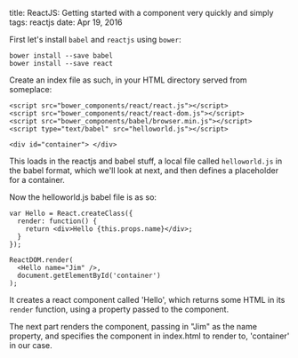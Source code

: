 title: ReactJS: Getting started with a component very quickly and simply
tags: reactjs
date: Apr 19, 2016

First let's install `babel` and `reactjs` using `bower`:

    bower install --save babel
    bower install --save react

Create an index file as such, in your HTML directory served from someplace:

    <script src="bower_components/react/react.js"></script>
    <script src="bower_components/react/react-dom.js"></script>
    <script src="bower_components/babel/browser.min.js"></script>
    <script type="text/babel" src="helloworld.js"></script>
    
    <div id="container"> </div>

This loads in the reactjs and babel stuff, a local file called `helloworld.js` in the babel format, which we'll look at next, and then defines a placeholder for a container.

Now the helloworld.js babel file is as so:

    var Hello = React.createClass({
      render: function() {
        return <div>Hello {this.props.name}</div>;
      }
    });
    
    ReactDOM.render(
      <Hello name="Jim" />,
      document.getElementById('container')
    );

It creates a react component called 'Hello', which returns some HTML in its `render` function, using a property passed to the component.

The next part renders the component, passing in "Jim" as the name property, and specifies the component in index.html to render to, 'container' in our case.

